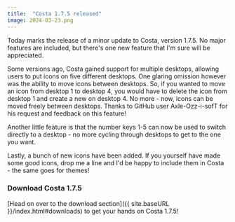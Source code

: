 ```yaml
---
title:  "Costa 1.7.5 released"
image: 2024-03-23.png
---
```

Today marks the release of a minor update to Costa, version 1.7.5. No major features are included, but there's one new feature that I'm sure will be appreciated.
<!--more-->

Some versions ago, Costa gained support for multiple desktops, allowing users to put icons on five different desktops. One glaring omission however was the ability to move icons between desktops. So, if you wanted to move an icon from desktop 1 to desktop 4, you would have to delete the icon from desktop 1 and create a new on desktop 4. No more - now, icons can be moved freely between desktops. Thanks to GitHub user Axle-Ozz-i-sofT for his request and feedback on this feature!

Another little feature is that the number keys 1-5 can now be used to switch directly to a desktop - no more cycling through desktops to get to the one you want.

Lastly, a bunch of new icons have been added. If you yourself have made some good icons, drop me a line and I'd be happy to include them in Costa - the same goes for themes!

### Download Costa 1.7.5

[Head on over to the download section]({{ site.baseURL }}/index.html#downloads) to get your hands on Costa 1.7.5!
